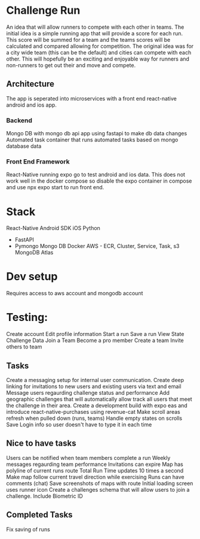 # Challenge Run
An idea that will allow runners to compete with each other in teams. The initial idea is a simple running app that will provide a score for each run. This score will be summed for a team and the teams scores will be calculated and compared allowing for competition. The original idea was for a city wide team (this can be the default) and cities can compete with each other. This will hopefully be an exciting and enjoyable way for runners and non-runners to get out their and move and compete. 

## Architecture
The app is seperated into microservices with a front end react-native android and ios app. 

### Backend 
Mongo DB with mongo db api app using fastapi to make db data changes
Automated task container that runs automated tasks based on mongo database data

### Front End Framework
React-Native running expo go to test android and ios data.
This does not work well in the docker compose so disable the expo container in compose and use npx expo start to run front end.


# Stack
React-Native
Android SDK
iOS
Python
* FastAPI
* Pymongo
Mongo DB
Docker
AWS - ECR, Cluster, Service, Task, s3
MongoDB Atlas

# Dev setup
Requires access to aws account and mongodb account



# Testing:
Create account
Edit profile information
Start a run
Save a run
View State Challenge Data
Join a Team
Become a pro member
Create a team
Invite others to team


## Tasks
Create a messaging setup for internal user communication.
Create deep linking for invitations to new users and existing users via text and email
Message users regaurding challenge status and performance
Add geographic challenges that will automatically allow track all users that meet the challenge in their area.
Create a development build with expo eas and introduce react-native-purchases using revenue-cat
Make scroll areas refresh when pulled down (runs, teams)
Handle empty states on scrolls
Save Login info so user doesn't have to type it in each time



## Nice to have tasks
Users can be notified when team members complete a run
Weekly messages regaurding team performance
Invitations can expire
Map has polyline of current runs route
Total Run Time updates 10 times a second
Make map follow current travel direction while exercising
Runs can have comments (chat)
Save screenshots of maps with route
Initial loading screen uses runner icon
Create a challenges schema that will allow users to join a challenge.
Include Biometric ID



## Completed Tasks
Fix saving of runs